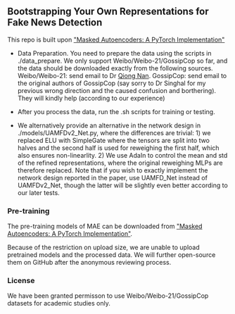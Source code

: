 ## Bootstrapping Your Own Representations for Fake News Detection

This repo is built upon ["Masked Autoencoders: A PyTorch Implementation"](https://github.com/facebookresearch/mae)

* Data Preparation. You need to prepare the data using the scripts in ./data_prepare. We only support Weibo/Weibo-21/GossipCop so far, and the data should be downloaded exactly from the following sources. Weibo/Weibo-21: send email to Dr [Qiong Nan](nanqiong19z<nanqiong19z@ict.ac.cn). GossipCop: send email to the original authors of GossipCop (say sorry to Dr Singhal for my previous wrong direction and the caused confusion and borthering). They will kindly help (according to our experience)

* After you process the data, run the .sh scripts for training or testing.

* We alternatively provide an alternative in the network design in ./models/UAMFDv2_Net.py, where the differences are trivial: 1) we replaced ELU with SimpleGate where the tensors are split into two halves and the second half is used for reweighing the first half, which also ensures non-linearlity. 2) We use AdaIn to control the mean and std of the refined representations, where the original reweighing MLPs are therefore replaced. Note that if you wish to exactly implement the network design reported in the paper, use UAMFD_Net instead of UAMFDv2_Net, though the latter will be slightly even better according to our later tests.

### Pre-training

The pre-training models of MAE can be downloaded from ["Masked Autoencoders: A PyTorch Implementation"](https://github.com/facebookresearch/mae).

Because of the restriction on upload size, we are unable to upload pretrained models and the processed data. We will further open-source them on GitHub after the anonymous reviewing process.

### License

We have been granted permisson to use Weibo/Weibo-21/GossipCop datasets for academic studies only.
